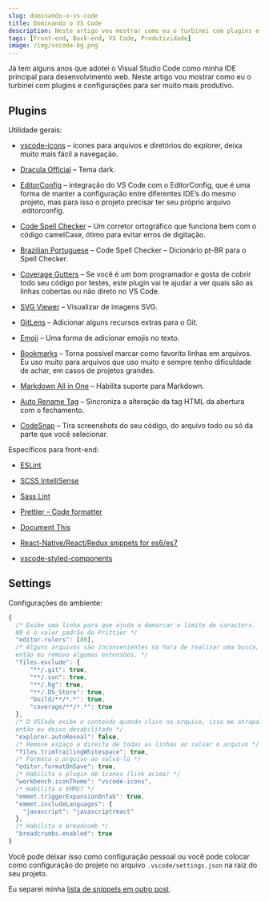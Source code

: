 ```yaml
---
slug: dominando-o-vs-code
title: Dominando o VS Code
description: Neste artigo vou mostrar como eu o turbinei com plugins e configurações para ser muito mais produtivo.
tags: [Front-end, Back-end, VS Code, Produtividade]
image: /img/vscode-bg.png
---
```


Já tem alguns anos que adotei o Visual Studio Code como minha IDE principal para desenvolvimento web. Neste artigo vou mostrar como eu o turbinei com plugins e configurações para ser muito mais produtivo.

<!--truncate-->

## Plugins

Utilidade gerais:

- [vscode-icons](https://marketplace.visualstudio.com/items?itemName=robertohuertasm.vscode-icons) – ícones para arquivos e diretórios do explorer, deixa muito mais fácil a navegação.

- [Dracula Official](https://marketplace.visualstudio.com/items?itemName=dracula-theme.theme-dracula) – Tema dark.

- [EditorConfig](https://marketplace.visualstudio.com/items?itemName=EditorConfig.EditorConfig) – integração do VS Code com o EditorConfig, que é uma forma de manter a configuração entre diferentes IDE’s do mesmo projeto, mas para isso o projeto precisar ter seu próprio arquivo .editorconfig.

- [Code Spell Checker](https://marketplace.visualstudio.com/items?itemName=streetsidesoftware.code-spell-checker) – Um corretor ortográfico que funciona bem com o código camelCase, ótimo para evitar erros de digitação.

- [Brazilian Portuguese](https://marketplace.visualstudio.com/items?itemName=streetsidesoftware.code-spell-checker-portuguese-brazilian) – Code Spell Checker – Dicionário pt-BR para o Spell Checker.

- [Coverage Gutters](https://marketplace.visualstudio.com/items?itemName=ryanluker.vscode-coverage-gutters) – Se você é um bom programador e gosta de cobrir todo seu código por testes, este plugin vai te ajudar a ver quais são as linhas cobertas ou não direto no VS Code.

- [SVG Viewer](https://marketplace.visualstudio.com/items?itemName=cssho.vscode-svgviewer) – Visualizar de imagens SVG.

- [GitLens](https://marketplace.visualstudio.com/items?itemName=eamodio.gitlens) – Adicionar alguns recursos extras para o Git.

- [Emoji](https://marketplace.visualstudio.com/items?itemName=Perkovec.emoji) – Uma forma de adicionar emojis no texto.

- [Bookmarks](https://marketplace.visualstudio.com/items?itemName=alefragnani.Bookmarks) – Torna possível marcar como favorito linhas em arquivos. Eu uso muito para arquivos que uso muito e sempre tenho dificuldade de achar, em casos de projetos grandes.

- [Markdown All in One](https://marketplace.visualstudio.com/items?itemName=yzhang.markdown-all-in-one) – Habilita suporte para Markdown.

- [Auto Rename Tag](https://marketplace.visualstudio.com/items?itemName=formulahendry.auto-rename-tag) – Sincroniza a alteração da tag HTML da abertura com o fechamento.

- [CodeSnap](https://marketplace.visualstudio.com/items?itemName=adpyke.codesnap) – Tira screenshots do seu código, do arquivo todo ou só da parte que você selecionar.

Específicos para front-end:

- [ESLint](https://marketplace.visualstudio.com/items?itemName=dbaeumer.vscode-eslint)

- [SCSS IntelliSense](https://marketplace.visualstudio.com/items?itemName=mrmlnc.vscode-scss)

- [Sass Lint](https://marketplace.visualstudio.com/items?itemName=glen-84.sass-lint)

- [Prettier – Code formatter](https://marketplace.visualstudio.com/items?itemName=esbenp.prettier-vscode)

- [Document This](https://marketplace.visualstudio.com/items?itemName=joelday.docthis)

- [React-Native/React/Redux snippets for es6/es7](https://marketplace.visualstudio.com/items?itemName=EQuimper.react-native-react-redux)

- [vscode-styled-components](https://marketplace.visualstudio.com/items?itemName=jpoissonnier.vscode-styled-components)

## Settings

Configurações do ambiente:

```js
{
  /* Exibe uma linha para que ajuda a demarcar o limite de caracters. 
  80 é o valor padrão do Prittier */
  "editor.rulers": [80],
  /* Alguns arquivos são inconvenientes na hora de realizar uma busca, 
  então eu removo algumas extensões. */
  "files.exclude": {
      "**/.git": true,
      "**/.svn": true,
      "**/.hg": true,
      "**/.DS_Store": true,
      "build/**/*.*": true,
      "coverage/**/*.*": true
  },
  /* O VSCode exibe o conteúdo quando clico no arquivo, isso me atrapalha muito, 
  então eu deixo desabilitado */
  "explorer.autoReveal": false,
  /* Remove espaço a direita de todas as linhas ao salvar o arquivo */
  "files.trimTrailingWhitespace": true,
  /* Formata o arquivo ao salvá-lo */
  "editor.formatOnSave": true,
  /* Habilita o plugin de ícones (link acima) */
  "workbench.iconTheme": "vscode-icons",
  /* Habilita o EMMET */
  "emmet.triggerExpansionOnTab": true,
  "emmet.includeLanguages": {
    "javascript": "javascriptreact"
  },
  /* Habilita o breadcumb */
  "breadcrumbs.enabled": true
}
```

Você pode deixar isso como configuração pessoal ou você pode colocar como configuração do projeto no arquivo `.vscode/settings.json` na raiz do seu projeto.

Eu separei minha [lista de snippets em outro post](./meu-vs-code-snippets).

